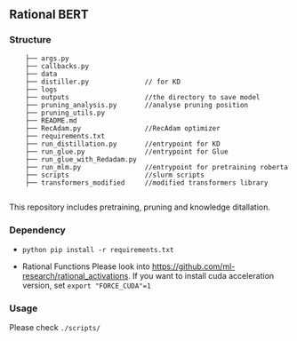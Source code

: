 ## Rational BERT

### Structure
```
    ├── args.py
    ├── callbacks.py
    ├── data
    ├── distiller.py              // for KD
    ├── logs                        
    ├── outputs                   //the directory to save model
    ├── pruning_analysis.py       //analyse pruning position
    ├── pruning_utils.py
    ├── README.md
    ├── RecAdam.py                //RecAdam optimizer
    ├── requirements.txt        
    ├── run_distillation.py       //entrypoint for KD
    ├── run_glue.py               //entrypoint for Glue
    ├── run_glue_with_Redadam.py
    ├── run_mlm.py                //entrypoint for pretraining roberta
    ├── scripts                   //slurm scripts
    ├── transformers_modified     //modified transformers library
    
```
This repository includes pretraining, pruning and knowledge ditallation.  


### Dependency
- `python
pip install -r requirements.txt
`

- Rational Functions 
Please look into https://github.com/ml-research/rational_activations. If you want to install cuda acceleration version, set `export "FORCE_CUDA"=1`

### Usage
Please check `./scripts/`




